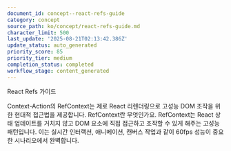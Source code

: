 ```yaml
---
document_id: concept--react-refs-guide
category: concept
source_path: ko/concept/react-refs-guide.md
character_limit: 500
last_update: '2025-08-21T02:13:42.386Z'
update_status: auto_generated
priority_score: 85
priority_tier: medium
completion_status: completed
workflow_stage: content_generated
---
```

React Refs 가이드

Context-Action의 RefContext는 제로 React 리렌더링으로 고성능 DOM 조작을 위한 현대적 접근법을 제공합니다. RefContext란 무엇인가요. RefContext는 React 상태 업데이트를 거치지 않고 DOM 요소에 직접 접근하고 조작할 수 있게 해주는 고성능 패턴입니다. 이는 실시간 인터랙션, 애니메이션, 캔버스 작업과 같이 60fps 성능이 중요한 시나리오에서 완벽합니다.
